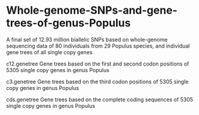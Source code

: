 # Whole-genome-SNPs-and-gene-trees-of-genus-Populus
A final set of 12.93 million biallelic SNPs based on whole-genome sequencing data of 80 individuals from 29 Populus species, and individual gene trees of all single copy genes

c12.genetree                  Gene trees based on the first and second codon positions of 5305 single copy genes in genus Populus

c3.genetree                   Gene trees based on the third codon positions of 5305 single copy genes in genus Populus

cds.genetree                  Gene trees based on the complete coding sequences of 5305 single copy genes in genus Populus
